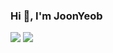 ### Hi 👋, I'm JoonYeob

<img src="https://img.shields.io/badge/c++-00599C?style=for-the-badge&logo=c%2B%2B&logoColor=white">
<img src="https://img.shields.io/badge/c#-00599C?style=for-the-badge&logo=c%2B%2B&logoColor=white">


